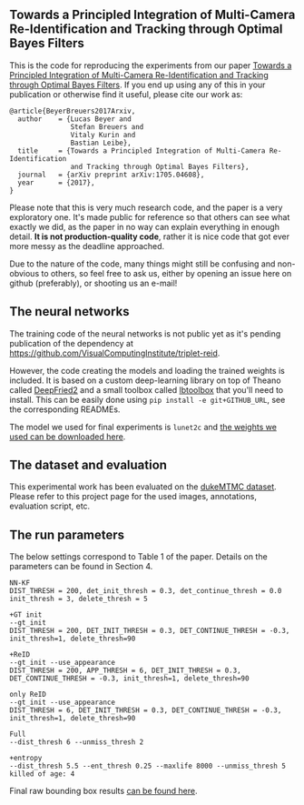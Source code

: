 ## Towards a Principled Integration of Multi-Camera Re-Identification and Tracking through Optimal Bayes Filters

This is the code for reproducing the experiments from our paper [Towards a Principled Integration of Multi-Camera Re-Identification and Tracking through Optimal Bayes Filters](https://arxiv.org/abs/1705.04608).
If you end up using any of this in your publication or otherwise find it useful, please cite our work as:

```
@article{BeyerBreuers2017Arxiv,
  author    = {Lucas Beyer and
               Stefan Breuers and
               Vitaly Kurin and
               Bastian Leibe},
  title     = {Towards a Principled Integration of Multi-Camera Re-Identification
               and Tracking through Optimal Bayes Filters},
  journal   = {arXiv preprint arXiv:1705.04608},
  year      = {2017},
}
```

Please note that this is very much research code, and the paper is a very exploratory one.
It's made public for reference so that others can see what exactly we did, as the paper in no way can explain everything in enough detail.
**It is not production-quality code**, rather it is nice code that got ever more messy as the deadline approached.

Due to the nature of the code, many things might still be confusing and non-obvious to others, so feel free to ask us, either by opening an issue here on github (preferably), or shooting us an e-mail!

## The neural networks

The training code of the neural networks is not public yet as it's pending publication of the dependency at https://github.com/VisualComputingInstitute/triplet-reid.

However, the code creating the models and loading the trained weights is included.
It is based on a custom deep-learning library on top of Theano called [DeepFried2](https://github.com/lucasb-eyer/DeepFried2) and a small toolbox called [lbtoolbox](https://github.com/lucasb-eyer/lbtoolbox) that you'll need to install.
This can be easily done using `pip install -e git+GITHUB_URL`, see the corresponding READMEs.

The model we used for final experiments is `lunet2c` and [the weights we used can be downloaded here](https://omnomnom.vision.rwth-aachen.de/data/lunet2c-noscale-nobg-2to32-aug.pkl).

## The dataset and evaluation

This experimental work has been evaluated on the [dukeMTMC dataset](http://vision.cs.duke.edu/DukeMTMC/).
Please refer to this project page for the used images, annotations, evaluation script, etc.

## The run parameters

The below settings correspond to Table 1 of the paper. Details on the parameters can be found in Section 4.

```
NN-KF
DIST_THRESH = 200, det_init_thresh = 0.3, det_continue_thresh = 0.0 init_thresh = 3, delete_thresh = 5

+GT init
--gt_init
DIST_THRESH = 200, DET_INIT_THRESH = 0.3, DET_CONTINUE_THRESH = -0.3, init_thresh=1, delete_thresh=90

+ReID
--gt_init --use_appearance
DIST_THRESH = 200, APP_THRESH = 6, DET_INIT_THRESH = 0.3, DET_CONTINUE_THRESH = -0.3, init_thresh=1, delete_thresh=90

only ReID
--gt_init --use_appearance
DIST_THRESH = 6, DET_INIT_THRESH = 0.3, DET_CONTINUE_THRESH = -0.3, init_thresh=1, delete_thresh=90

Full
--dist_thresh 6 --unmiss_thresh 2

+entropy
--dist_thresh 5.5 --ent_thresh 0.25 --maxlife 8000 --unmiss_thresh 5
killed of age: 4
```

Final raw bounding box results [can be found here](https://omnomnom.vision.rwth-aachen.de/data/bbmtrack-results/).

